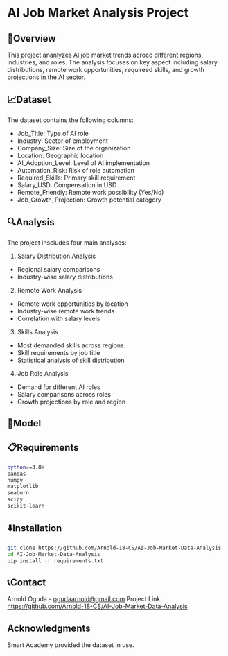 # AI Job Market Analysis Project

## 📃Overview
This project ananlyzes AI job market trends acrocc different regions, industries, and roles. The analysis focuses on key aspect including salary distributions, remote work opportunities, requireed skills, and growth projections in the AI sector.

## 📈Dataset
The dataset contains the following columns:

- Job_Title: Type of AI role
- Industry: Sector of employment
- Company_Size: Size of the organization
- Location: Geographic location
- AI_Adoption_Level: Level of AI implementation
- Automation_Risk: Risk of role automation
- Required_Skills: Primary skill requirement
- Salary_USD: Compensation in USD
- Remote_Friendly: Remote work possibility (Yes/No)
- Job_Growth_Projection: Growth potential category

## 🔍Analysis
The project inscludes four main analyses:

1. Salary Distribution Analysis
- Regional salary comparisons
- Industry-wise salary distributions

2. Remote Work Analysis
- Remote work opportunities by location
- Industry-wise remote work trends
- Correlation with salary levels

3. Skills Analysis
- Most demanded skills across regions
- Skill requirements by job title
- Statistical analysis of skill distribution

4. Job Role Analysis
- Demand for different AI roles
- Salary comparisons across roles
- Growth projections by role and region

## 🤖Model


## 📋Requirements
```bash
python==3.8+
pandas
numpy
matplotlib
seaborn
scipy
scikit-learn
```

## ⬇️Installation
```bash
git clone https://github.com/Arnold-18-CS/AI-Job-Market-Data-Analysis
cd AI-Job-Market-Data-Analysis
pip install -r requirements.txt
```

## 📞Contact
Arnold Oguda - ogudaarnold@gmail.com 
Project Link: https://github.com/Arnold-18-CS/AI-Job-Market-Data-Analysis

## Acknowledgments
Smart Academy provided the dataset in use.



